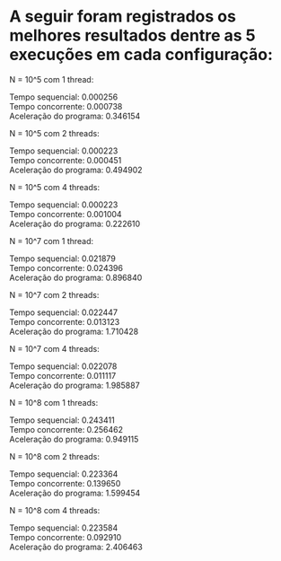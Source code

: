<h1>A seguir foram registrados os melhores resultados dentre as 5 execuções em cada configuração:</h1>

N = 10^5 com 1 thread: 

Tempo sequencial:  0.000256 <br>
Tempo concorrente:  0.000738 <br>
Aceleração do programa:  0.346154 <br>

N = 10^5 com 2 threads: 

Tempo sequencial:  0.000223 <br>
Tempo concorrente:  0.000451 <br>
Aceleração do programa:  0.494902 <br>

N = 10^5 com 4 threads:

Tempo sequencial:  0.000223 <br>
Tempo concorrente:  0.001004 <br>
Aceleração do programa:  0.222610 <br>


N = 10^7 com 1 thread:

Tempo sequencial:  0.021879 <br>
Tempo concorrente:  0.024396 <br>
Aceleração do programa:  0.896840 <br>

N = 10^7 com 2 threads:

Tempo sequencial:  0.022447 <br>
Tempo concorrente:  0.013123 <br>
Aceleração do programa:  1.710428 <br>

N = 10^7 com 4 threads:

Tempo sequencial:  0.022078 <br>
Tempo concorrente:  0.011117 <br>
Aceleração do programa:  1.985887 <br>


N = 10^8 com 1 threads:

Tempo sequencial:  0.243411 <br>
Tempo concorrente:  0.256462 <br>
Aceleração do programa:  0.949115 <br>

N = 10^8 com 2 threads:

Tempo sequencial:  0.223364 <br>
Tempo concorrente:  0.139650 <br>
Aceleração do programa:  1.599454 <br>

N = 10^8 com 4 threads:

Tempo sequencial:  0.223584 <br>
Tempo concorrente:  0.092910 <br>
Aceleração do programa:  2.406463 <br>
